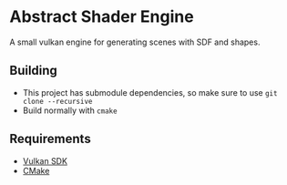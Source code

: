 # Abstract Shader Engine
A small vulkan engine for generating scenes with SDF and shapes.

## Building
- This project has submodule dependencies, so make sure to use `git clone --recursive`
- Build normally with `cmake`

## Requirements
- [Vulkan SDK](https://www.lunarg.com/vulkan-sdk/)
- [CMake](https://cmake.org/download/)
